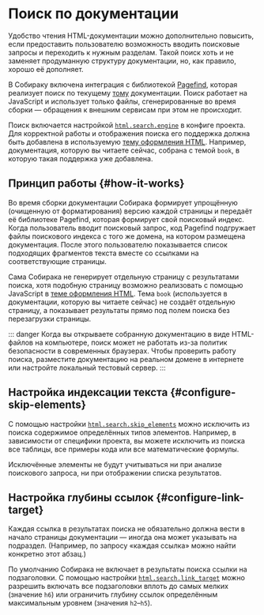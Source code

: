 # Поиск по документации

Удобство чтения HTML-документации можно дополнительно повысить, если предоставить пользователю возможность вводить поисковые запросы и переходить к нужным разделам. Такой поиск хоть и не заменяет продуманную структуру документации, но, как правило, хорошо её дополняет.

В Собираку включена интеграция с библиотекой [Pagefind](https://pagefind.app/), которая реализует поиск по текущему [тому](01-terms.md#volume) документации. Поиск работает на JavaScript и использует только файлы, сгенерированные во время сборки — обращения к внешним сервисам при этом не происходит.

Поиск включается настройкой [`html.search.engine`](../5-reference/1-configuration.md#volume.html.search.engine) в конфиге проекта. Для корректной работы и отображения поиска его поддержка должна быть добавлена в используемую [тему оформления HTML](../4-customization/1-html.md). Например, документация, которую вы читаете сейчас, собрана с темой `book`, в которую такая поддержка уже добавлена.

## Принцип работы {#how-it-works}

Во время сборки документации Собирака формирует упрощённую (очищенную от форматирования) версию каждой страницы и передаёт её библиотеке Pagefind, которая формирует свой поисковый индекс. Когда пользователь вводит поисковый запрос, код Pagefind подгружает файлы поискового индекса с того же домена, на котором размещена документация. После этого пользователю показывается список подходящих фрагментов текста вместе со ссылками на соответствующие страницы.

Сама Собирака не генерирует отдельную страницу с результатами поиска, хотя подобную страницу возможно реализовать с помощью JavaScript в [теме оформления HTML](../4-customization/1-html.md). Тема `book` (используется в документации, которую вы читаете сейчас) не создаёт отдельную страницу, а показывает результаты прямо под полем поиска без перезагрузки страницы.

::: danger
Когда вы открываете собранную документацию в виде HTML-файлов на компьютере, поиск может не работать из-за политик безопасности в современных браузерах. Чтобы проверить работу поиска, разместите документацию на реальном домене в интернете или настройте локальный тестовый сервер.
:::

## Настройка индексации текста {#configure-skip-elements}

С помощью настройки [`html.search.skip_elements`](../5-reference/1-configuration.md#volume.html.search.skip_elements) можно исключить из поиска содержимое определённых типов элементов. Например, в зависимости от специфики проекта, вы можете исключить из поиска все таблицы, все примеры кода или все математические формулы.

Исключённые элементы не будут учитываться ни при анализе поискового запроса, ни при отображении списка результатов.

## Настройка глубины ссылок {#configure-link-target}

Каждая ссылка в результатах поиска не обязательно должна вести в начало страницы документации — иногда она может указывать на подраздел. (Например, по запросу «каждая ссылка» можно найти конкретно этот абзац.)

По умолчанию Собирака не включает в результаты поиска ссылки на подзаголовки. С помощью настройки [`html.search.link_target`](../5-reference/1-configuration.md#volume.html.search.link_target) можно разрешить включать все подзаголовки вплоть до самых мелких (значение `h6`) или ограничить глубину ссылок определённым максимальным уровнем (значения `h2`–`h5`).